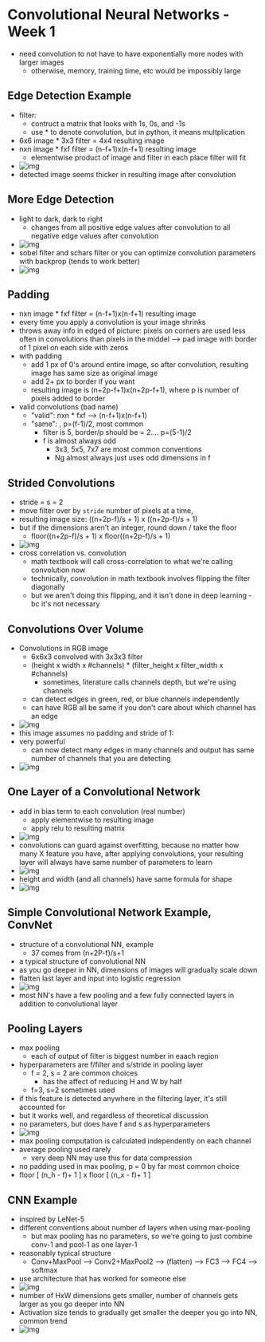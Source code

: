 # Convolutional Neural Networks - Week 1

- need convolution to not have to have exponentially more nodes with larger images
  - otherwise, memory, training time, etc would be impossibly large

## Edge Detection Example

- filter:
  - contruct a matrix that looks with 1s, 0s, and -1s
  - use * to denote convolution, but in python, it means multplication
- 6x6 image * 3x3 filter = 4x4 resulting image 
- nxn image * fxf filter = (n-f+1)x(n-f+1) resulting image 
  - elementwise product of image and filter in each place filter will fit
- ![img](https://github.com/chriseal/deep_learning_ai/4_ConvolutionalNeuralNetworks/blob/master/week1/4wk1_convolution_visual.png)
- detected image seems thicker in resulting image after convolution

## More Edge Detection

- light to dark, dark to right
  - changes from all positive edge values after convolution to all negative edge values after convolution
- ![img](https://github.com/chriseal/deep_learning_ai/4_ConvolutionalNeuralNetworks/blob/master/week1/4wk1_convolution_vertical_and_horizontal_filters.png)
- sobel filter and schars filter or you can optimize convolution parameters with backprop (tends to work better)
- ![img](https://github.com/chriseal/deep_learning_ai/4_ConvolutionalNeuralNetworks/blob/master/week1/4wk1_convolution_filter_options.png)

## Padding

- nxn image * fxf filter = (n-f+1)x(n-f+1) resulting image 
- every time you apply a convolution is your image shrinks
- throws away info in edged of picture: pixels on corners are used less often in convolutions than pixels in the middel
--> pad image with border of 1 pixel on each side with zeros
- with padding
  - add 1 px of 0's around entire image, so after convolution, resulting image has same size as original image
  - add 2+ px to border if you want
  - resulting image is (n+2p-f+1)x(n+2p-f+1), where p is number of pixels added to border
- valid convolutions (bad name)
  - "valid": nxn * fxf --> (n-f+1)x(n-f+1)
  - "same": , p=(f-1)/2, most common
    - filter is 5, border/p should be = 2.... p=(5-1)/2
    - f is almost always odd  
      - 3x3, 5x5, 7x7 are most common conventions
      - Ng almost always just uses odd dimensions in f
      
## Strided Convolutions

- stride = s = 2
- move filter over by `stride` number of pixels at a time, 
- resulting image size: ((n+2p-f)/s + 1) x ((n+2p-f)/s + 1)
- but if the dimensions aren't an integer, round down / take the floor
  - floor((n+2p-f)/s + 1) x floor((n+2p-f)/s + 1)
- ![img](https://github.com/chriseal/deep_learning_ai/4_ConvolutionalNeuralNetworks/blob/master/week1/4wk1_convolution_resulting_size.png)
- cross correlation vs. convolution
  - math textbook will call cross-correlation to what we're calling convolution now
  - technically, convolution in math textbook involves flipping the filter diagonally
  - but we aren't doing this flipping, and it isn't done in deep learning - bc it's not necessary

## Convolutions Over Volume

- Convolutions in RGB image
  - 6x6x3 convolved with 3x3x3 filter
  - (height x width x #channels) * (filter_height x filter_width x #channels)
    - sometimes, literature calls channels depth, but we're using channels
  - can detect edges in green, red, or blue channels independently
  - can have RGB all be same if you don't care about which channel has an edge
- ![img](https://github.com/chriseal/deep_learning_ai/4_ConvolutionalNeuralNetworks/blob/master/week1/4wk1_convolution_on_3d_volumes.png)
- this image assumes no padding and stride of 1:
- very powerful
  - can now detect many edges in many channels and output has same number of channels that you are detecting
- ![img](https://github.com/chriseal/deep_learning_ai/4_ConvolutionalNeuralNetworks/blob/master/week1/4wk1_convolution_multiple_filters.png)

## One Layer of a Convolutional Network

- add in bias term to each convolution (real number) 
  - apply elementwise to resulting image
  - apply relu to resulting matrix
- ![img](https://github.com/chriseal/deep_learning_ai/4_ConvolutionalNeuralNetworks/blob/master/week1/4wk1_convolution_layer.png)
- convolutions can guard against overfitting, because no matter how many X feature you have, after applying convolutions, your resulting layer will always have same number of parameters to learn
- ![img](https://github.com/chriseal/deep_learning_ai/4_ConvolutionalNeuralNetworks/blob/master/week1/4wk1_convolution_layer_num_params.png)
- height and width (and all channels) have same formula for shape
- ![img](https://github.com/chriseal/deep_learning_ai/4_ConvolutionalNeuralNetworks/blob/master/week1/4wk1_convolution_summary_of_notation.png)

## Simple Convolutional Network Example, ConvNet

- structure of a convolutional NN, example
  - 37 comes from (n+2P-f)/s+1
- a typical structure of convolutional NN
- as you go deeper in NN, dimensions of images will gradually scale down
- flatten last layer and input into logistic regression
- ![img](https://github.com/chriseal/deep_learning_ai/4_ConvolutionalNeuralNetworks/blob/master/week1/4wk1_convolution_typical_structure.png)
- most NN's have a few pooling and a few fully connected layers in addition to convolutional layer

## Pooling Layers

- max pooling
  - each of output of filter is biggest number in eaach region 
- hyperparameters are f/filter and s/stride in pooling layer
  - f = 2, s = 2 are common choices
    - has the affect of reducing H and W by half
  - f=3, s=2 sometimes used
- if this feature is detected anywhere in the filtering layer, it's still accounted for
- but it works well, and regardless of theoretical discussion 
- no parameters, but does have f and s as hyperparameters
- ![img](https://github.com/chriseal/deep_learning_ai/4_ConvolutionalNeuralNetworks/blob/master/week1/4wk1_max_pooling_explanation.png)
- max pooling computation is calculated independently on each channel
- average pooling used rarely
  - very deep NN may use this for data compression
- no padding used in max pooling, p = 0 by far most common choice
- floor [ (n_h - f)+ 1 ] x floor [ (n_x - f)+ 1 ]

## CNN Example

- inspired by LeNet-5
- different conventions about number of layers when using max-pooling
  - but max pooling has no parameters, so we're going to just combine conv-1 and pool-1 as one layer-1
- reasonably typical structure
  - Conv+MaxPool --> Conv2+MaxPool2 --> (flatten) --> FC3 --> FC4 --> softmax
- use architecture that has worked for someone else
- ![img](https://github.com/chriseal/deep_learning_ai/4_ConvolutionalNeuralNetworks/blob/master/week1/4wk1_conv_typical_structure.png)
- number of HxW dimensions gets smaller, number of channels gets larger as you go deeper into NN
- Activation size tends to gradually get smaller the deeper you go into NN, common trend
- ![img](https://github.com/chriseal/deep_learning_ai/4_ConvolutionalNeuralNetworks/blob/master/week1/4wk1_conv_typical_structure_param_chart.png)


